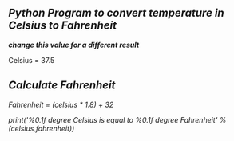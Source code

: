 ## ***Python Program to convert temperature in Celsius to Fahrenheit***

 ***change this value for a different result***

Celsius = 37.5

## *Calculate Fahrenheit*

*Fahrenheit = (celsius * 1.8) + 32*

*print('%0.1f degree Celsius is equal to %0.1f degree Fahrenheit' %(celsius,fahrenheit))*
